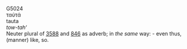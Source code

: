 G5024  
ταὐτά  
tauta  
*tow-tah‘*  
Neuter plural of [3588](g3588) and [846](g0846) as adverb; in *the*
*same* way: - even thus, (manner) like, so.  
